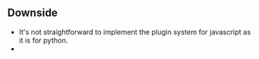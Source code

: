 

## Downside

- It's not straightforward to implement the plugin system for javascript as it is for python.
- 